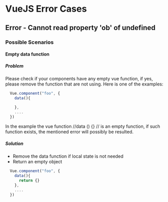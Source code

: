 # VueJS Error Cases

## Error - Cannot read property '__ob__' of undefined

### Possible Scenarios

#### Empty data function

##### Problem

Please check if your components have any empty vue function, if yes, please remove the function that are not using. Here is one of the examples:

``` javascript
  Vue.component("foo", {
    data(){

    },
    ....
  })
```

In the example the vue function //data () {} // is an empty function, if such function exists, the mentioned error will possibly be resulted.

##### Solution

- Remove the data function if local state is not needed
- Return an empty object

``` javascript
  Vue.component("foo", {
    data(){
      return {}
    },
    ....
  })
```